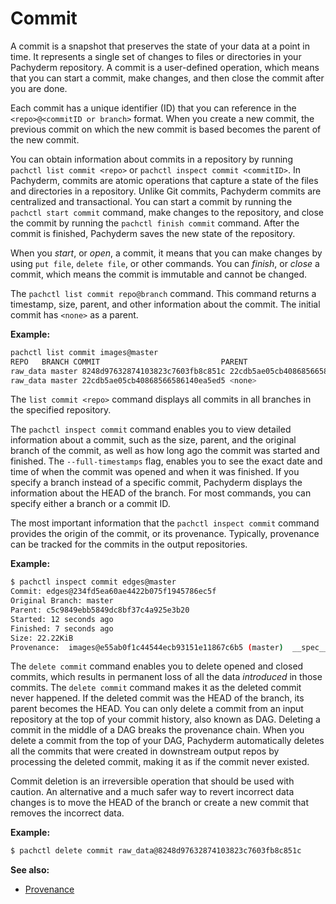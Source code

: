 # Commit

A commit is a snapshot that preserves the state of your data at a point in time.
It represents a single set of changes to files or directories
in your Pachyderm repository. A commit is a user-defined operation, which means
that you can start a commit, make changes, and then close the commit
after you are done.

Each commit has a unique identifier (ID) that you can reference in
the `<repo>@<commitID or branch>` format. When you create a new
commit, the previous commit on which the new commit is based becomes
the parent of the new commit.

You can obtain information about commits in a repository by running
`pachctl list commit <repo>` or `pachctl inspect commit <commitID>`.
In Pachyderm, commits are atomic operations that capture a state of
the files and directories in a repository. Unlike Git commits, Pachyderm
commits are centralized and transactional. You can start a commit by running
the `pachctl start commit` command, make changes to the repository, and close
the commit by running the `pachctl finish commit` command. After the commit is
finished, Pachyderm saves the new state of the repository.

When you *start*, or *open*, a commit, it means that you can make changes
by using `put file`, `delete file`, or other commands. You can
*finish*, or *close* a commit, which means the commit is immutable and
cannot be changed.

The `pachctl list commit repo@branch` command. This command returns a
timestamp, size, parent, and other information about the commit.
The initial commit has `<none>` as a parent.

**Example:**

```bash
pachctl list commit images@master
REPO   BRANCH COMMIT                           PARENT                           STARTED        DURATION           SIZE
raw_data master 8248d97632874103823c7603fb8c851c 22cdb5ae05cb40868566586140ea5ed5 6 seconds ago  Less than a second 5.121MiB
raw_data master 22cdb5ae05cb40868566586140ea5ed5 <none>                           33 minutes ago Less than a second 2.561MiB
```

The `list commit <repo>` command displays all commits in all branches
in the specified repository.

The `pachctl inspect commit` command enables you to view detailed
information about a commit, such as the size, parent, and the original
branch of the commit, as well as how long ago the commit was
started and finished. The `--full-timestamps` flag, enables you to
see the exact date and time of when the commit was opened and when it
was finished.
If you specify a branch instead of a specific commit, Pachyderm
displays the information about the HEAD of the branch.
For most commands, you can specify either a branch or a commit ID.

The most important information that the `pachctl inspect commit`
command provides the origin of the commit, or its provenance.
Typically, provenance can be tracked for the commits in the
output repositories.

**Example:**

```bash
$ pachctl inspect commit edges@master
Commit: edges@234fd5ea60ae4422b075f1945786ec5f
Original Branch: master
Parent: c5c9849ebb5849dc8bf37c4a925e3b20
Started: 12 seconds ago
Finished: 7 seconds ago
Size: 22.22KiB
Provenance:  images@e55ab0f1c44544ecb93151e11867c6b5 (master)  __spec__@ede9d05de2584108b03593301f1fdf81 (edges)
```

The `delete commit` command enables you to delete opened and closed
commits, which results in permanent loss of all the data *introduced* in
those commits. The `delete commit` command makes it as the deleted
commit never happened. If the deleted commit was the HEAD of the
branch, its parent becomes the HEAD.
You can only delete a commit from an input repository at the top of
your commit history, also known as DAG. Deleting a commit in the middle
of a DAG breaks the provenance chain. When you delete a commit from
the top of your DAG, Pachyderm automatically deletes all the commits
that were created in downstream output repos by processing the deleted commit,
making it as if the commit never existed.

Commit deletion is an irreversible operation that should be used with caution.
An alternative and a much safer way to revert incorrect data changes is to
move the HEAD of the branch or create a new commit that removes
the incorrect data.

**Example:**

```bash
$ pachctl delete commit raw_data@8248d97632874103823c7603fb8c851c
```

**See also:**

- [Provenance](provenance.md)
